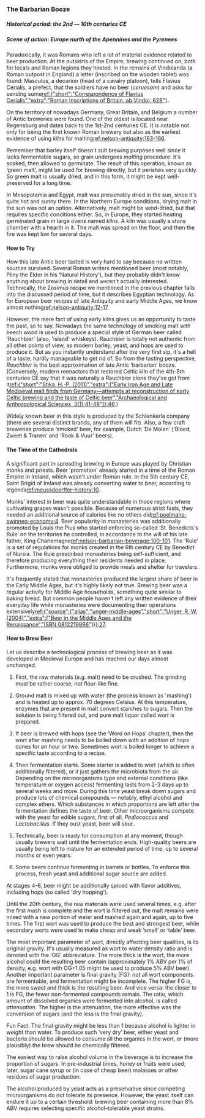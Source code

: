 ### The Barbarian Booze
##### Historical period: the 2nd — 10th centuries CE
##### Scene of action: Europe north of the Apennines and the Pyrenees

Paradoxically, it was Romans who left a lot of material evidence related to beer production. At the outskirts of the Empire, brewing continued on, both for locals and Roman legions they hosted. In the remains of Vindolanda (a Roman outpost in England) a letter (inscribed on the wooden tablet) was found: Masculus, a decurion (head of a cavalry platoon), tells Flavius Cerialis, a prefect, that the soldiers have no beer (*ceruesam*) and asks for sending some[ref:{"short":"Correspondence of Flavius Cerialis","extra":"Roman Inscriptions of Britain, ab.Vindol. 628"}](https://romaninscriptionsofbritain.org/inscriptions/TabVindol628).

On the territory of nowadays Germany, Great Britain, and Belgium a number of Antic breweries were found. One of the oldest is located near Regensburg and dates back to the 1st-2nd centuries CE. It is notable not only for being the first known Roman brewery but also as the earliest evidence of using *kilns* for malting[ref:nelson-antiquity:163-166]().

Remember that barley itself doesn't suit brewing purposes well since it lacks fermentable sugars, so grain undergoes *malting* procedure: it's soaked, then allowed to germinate. The result of this operation, known as ‘green malt’, might be used for brewing directly, but it perishes very quickly. So green malt is usually dried, and in this form, it might be kept well-preserved for a long time.

In Mesopotamia and Egypt, malt was presumably dried in the sun, since it's quite hot and sunny there. In the Northern Europe conditions, drying malt in the sun was not an option. Alternatively, malt might be wind-dried, but that requires specific conditions either. So, in Europe, they started heating germinated grain in large ovens named *kilns*. A kiln was usually a stone chamber with a hearth in it. The malt was spread on the floor, and then the fire was kept low for several days.

#### How to Try

How this late Antic beer tasted is very hard to say because no written sources survived. Several Roman writers mentioned beer (most notably, Pliny the Elder in his ‘Natural History’), but they probably didn't know anything about brewing in detail and weren't actually interested. Technically, the Zosimus recipe we mentioned in the previous chapter falls into the discussed period of time, but it describes Egyptian technology. As for European beer recipes of late Antiquity and early Middle Ages, we know almost nothing[ref:nelson-antiquity:12-17]().

However, the mere fact of using early kilns gives us an opportunity to taste the past, so to say. Nowadays the same technology of smoking malt with beech wood is used to produce a special style of German beer called ‘Rauchbier’ (also, 'island' whiskeys). Rauchbier is totally not authentic from all other points of view, as modern barley, yeast, and hops are used to produce it. But as you instantly understand after the very first sip, it's a hell of a taste, hardly manageable to get rid of. So from the tasting perspective, *Rauchbier* is the best approximation of late Antic ‘barbarian’ booze. (Conversely, modern reenactors that restored Celtic kiln of the 4th-5th centuries CE say that it was naturally a Rauchbier clone they've got from it[ref:{"short":"Stika, H.-P. (2011)","extra":["Early Iron Age and Late Mediaeval malt finds from Germany—attempts at reconstruction of early Celtic brewing and the taste of Celtic beer","Archaeological and Anthropological Sciences, 3(1):41-48"]}:46](https://www.researchgate.net/publication/225682712_Early_Iron_Age_and_Late_Mediaeval_malt_finds_from_Germany-attempts_at_reconstruction_of_early_Celtic_brewing_and_the_taste_of_Celtic_beer).)

Widely known beer in this style is produced by the Schlenkerla company (there are several distinct brands, any of them will fit). Also, a few craft breweries produce ‘smoked’ beer, for example, Dutch ‘De Molen’ (‘Bloed, Zweet & Tranen’ and ‘Rook & Vuur’ beers).

#### The Time of the Cathedrals

A significant part in spreading brewing in Europe was played by Christian monks and priests. Beer ‘promotion’ already started in a time of the Roman Empire in Ireland, which wasn't under Roman rule. In the 5th century CE, Saint Brigid of Ireland was already converting water to beer, according to legends[ref:meussdoerffer-history:10]().

Monks' interest in beer was quite understandable in those regions where cultivating grapes wasn't possible. Because of numerous strict fasts, they needed an additional source of calories like no others did[ref:poelmans-swinnen-economy:4](). Beer popularity in monasteries was additionally promoted by Louis the Pius who started enforcing so-called ‘St. Benedicts's Rule’ on the territories he controlled, in accordance to the will of his late father, King Charlemagne[ref:nelson-barbarian-beverage:100-101](). The ‘Rule’ is a set of regulations for monks created in the 6th century CE by Benedict of Nursia. The Rule prescribed monasteries being self-sufficient, and therefore producing everything their residents needed in place. Furthermore, monks were obliged to provide meals and shelter for travelers.

It's frequently stated that monasteries produced the largest share of beer in the Early Middle Ages, but it's highly likely not true. Brewing beer was a regular activity for Middle Age households, something quite similar to baking bread. But common people haven't left any written evidence of their everyday life while monasteries were documenting their operations extensively[ref:{"source":{"alias":"unger-middle-ages","short":"Unger, R. W. (2004)","extra":["Beer in the Middle Ages and the Renaissance","ISBN 0812219996"]}}:27]().

#### How to Brew Beer

Let us describe a technological process of brewing beer as it was developed in Medieval Europe and has reached our days almost unchanged.

  1. First, the raw materials (e.g. malt) need to be crushed. The grinding must be rather coarse, not flour-like fine.

  2. Ground malt is mixed up with water (the process known as 'mashing') and is heated up to approx. 70 degrees Celsius. At this temperature, enzymes that are present in malt convert starches to sugars. Then the solution is being filtered out, and pure malt liquor called *wort* is prepared.

  3. If beer is brewed with hops (see the ‘Word on Hops’ chapter), then the wort after mashing needs to be boiled down with an addition of hops cones for an hour or two. Sometimes wort is boiled longer to achieve a specific taste according to a recipe.

  4. Then fermentation starts. Some starter is added to wort (which is often additionally filtered), or it just gathers the microbiota from the air. Depending on the microorganisms type and external conditions (like temperature or oxygen access) fermenting lasts from 2-3 days up to several weeks and more. During this time yeast break down sugars and produce lots of chemical compounds — notably, ethyl alcohol and complex ethers. Which substances in which proportions are left after the fermentation defines the taste of beer. Other microorganisms compete with the yeast for edible sugars, first of all, *Pediococcus* and *Lactobacillus*. If they oust yeast, beer will sour.

  5. Technically, beer is ready for consumption at any moment, though usually brewers wait until the fermentation ends. High-quality beers are usually being left to mature for an extended period of time, up to several months or even years.

  6. Some beers continue fermenting in barrels or bottles. To enforce this process, fresh yeast and additional sugar source are added.

At stages 4-6, beer might be additionally spiced with flavor additives, including hops (so called 'dry hopping').

Until the 20th century, the raw materials were used several times, e.g. after the first mash is complete and the wort is filtered out, the malt remains were mixed with a new portion of water and mashed again and again, up to five times. The first wort was used to produce the best and strongest beer, while secondary worts were used to make cheap and weak ‘small’ or ‘table’ beer.

The most important parameter of wort, directly affecting beer qualities, is its original gravity. It's usually measured as wort to water density ratio and is denoted with the ‘OG’ abbreviature. The more thick is the wort, the more alcohol could the resulting beer contain (approximately 1% ABV per 1% of density, e.g. wort with OG=1.05 might be used to produce 5% ABV beer). Another important parameter is final gravity (FG): not all wort components are fermentable, and fermentation might be incomplete. The higher FG is, the more sweet and thick is the resulting beer. And vice versa: the closer to 1 is FG, the fewer non-fermented compounds remain. The ratio, which amount of dissolved organics were fermented into alcohol, is called *attenuation*. The higher is the attenuation, the more effective was the conversion of sugars (and the less is the final gravity).

Fun Fact. The final gravity might be less than 1 because alcohol is lighter in weight than water. To produce such ‘very dry’ beer, either yeast and bacteria should be allowed to consume all the organics in the wort, or (more plausibly) the brew should be chemically filtered.

The easiest way to raise alcohol volume in the beverage is to increase the proportion of sugars. In pre-industrial times, honey or fruits were used; later, sugar cane syrup or (in case of cheap beer) molasses or other residues of sugar production.

The alcohol produced by yeast acts as a preservative since competing microorganisms do not tolerate its presence. However, the yeast itself can endure it up to a certain threshold: brewing beer containing more than 8% ABV requires selecting specific alcohol-tolerable yeast strains.